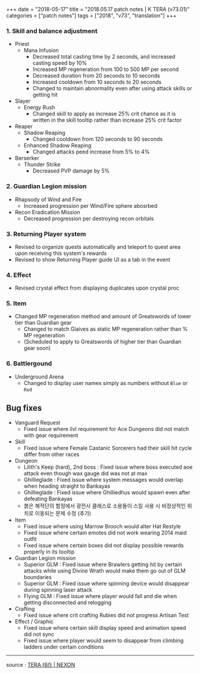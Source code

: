 +++
date = "2018-05-17"
title = "2018.05.17 patch notes | K TERA (v73.01)"
categories = ["patch notes"]
tags = ["2018", "v73", "translation"]
+++

### 1. Skill and balance adjustment
- Priest
  - Mana Infusion
    - Decreased total casting time by 2 seconds, and increased casting speed by 10%
    - Increased MP regeneration from 100 to 500 MP per second
    - Decreased duration from 20 seconds to 10 seconds
    - Increased cooldown from 10 seconds to 20 seconds
    - Changed to maintain abnormality even after using attack skills or getting hit
- Slayer
  - Energy Rush
    - Changed skill to apply as increase 25% crit chance as it is written in the skill tooltip rather than increase 25% crit factor
- Reaper
  - Shadow Reaping
    - Changed cooldown from 120 seconds to 90 seconds
  - Enhanced Shadow Reaping
    - Changed attacks peed increase from 5% to 4%
- Berserker
  - Thunder Strike
    - Decreased PVP damage by 5%

### 2. Guardian Legion mission
- Rhapsody of Wind and Fire
  - Increased progression per Wind/Fire sphere abosrbed
- Recon Eradication Mission
  - Decreased progression per destroying recon orbitals

### 3. Returning Player system
- Revised to organize quests automatically and teleport to quest area upon receiving this system's rewards
- Revised to show Returning Player guide UI as a tab in the event

### 4. Effect
- Revised crystal effect from displaying duplicates upon crystal proc

### 5. Item
- Changed MP regeneration method and amount of Greatswords of lower tier than Guardian gear
  - Changed to match Glaives as static MP regeneration rather than % MP regeneration
  - (Scheduled to apply to Greatswords of higher tier than Guardian gear soon)

### 6. Battlergound
- Underground Arena
  - Changed to display user names simply as numbers without `Blue` or `Red`

## Bug fixes

- Vanguard Request
  - Fixed issue where ilvl requirement for Ace Dungeons did not match with gear requirement
- Skill
  - Fixed issue where Female Castanic Sorcerers had their skill hit cycle differ from other races
- Dungeon
  - Lilith's Keep (hard), 2nd boss : Fixed issue where boss executed aoe attack even though wax gauge did was not at max
  - Ghillieglade : Fixed issue where system messages would overlap when heading straight to Bankayas
  - Ghillieglade : Fixed issue where Ghilliedhus would spawn even after defeating Bankayas
  - 붉은 해적단의 함정에서 광전사 클래스로 소용돌이 스킬 사용 시 비정상적인 위치로 이동되는 문제 수정 (추가)
- Item
  - Fixed issue where using Marrow Brooch would alter Hat Restyle
  - Fixed issue where certain emotes did not work wearing 2014 maid outfit
  - Fixed issue where certain boxes did not display possible rewards properly in its tooltip
- Guardian Legion mission
  - Superior GLM : Fixed issue where Brawlers getting hit by certain attacks while using Divine Wrath would make them go out of GLM boundaries
  - Superior GLM : Fixed issue where spinning device would disappear during spinning laser attack
  - Flying GLM : Fixed issue where player would fall and die when getting disconnected and relogging
- Crafting
  - Fixed issue where crit crafting Rubies did not progress Artisan Test
- Effect / Graphic
  - Fixed issue where certain skill display speed and animation speed did not sync
  - Fixed issue where player would seem to disappear from climbing ladders under certain conditions

----

source : [TERA 테라 | NEXON](http://tera.nexon.com/news/update/view.aspx?n4articlesn=333)
